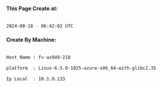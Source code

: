 
   
#### This Page Create at:

```bash

2024-08-18 - 06:42:02 UTC

```

#### Create By Machine:

```bash

Host Name : fv-az849-218

platform  : Linux-6.5.0-1025-azure-x86_64-with-glibc2.35

Ip Local  : 10.1.0.133

```

